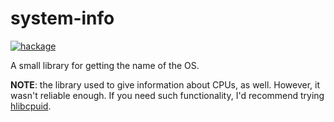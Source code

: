 # system-info

[![hackage](https://img.shields.io/hackage/v/system-info.svg?logo=haskell&label=system-info)](https://hackage.haskell.org/package/system-info)

A small library for getting the name of the OS.

__NOTE__: the library used to give information about CPUs, as well. However, it wasn't reliable enough.
If you need such functionality, I'd recommend trying [hlibcpuid](https://github.com/dtaskoff/hlibcpuid).
